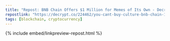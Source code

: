 ```yaml
---
title: "Repost: BNB Chain Offers $1 Million for Memes of Its Own - Decrypt"
repostlink: "https://decrypt.co/224462/you-cant-buy-culture-bnb-chain-1-million-meme-coins"
tags: [blockchain, cryptocurrency]
---
```


{% include embed/linkpreview-repost.html %}

